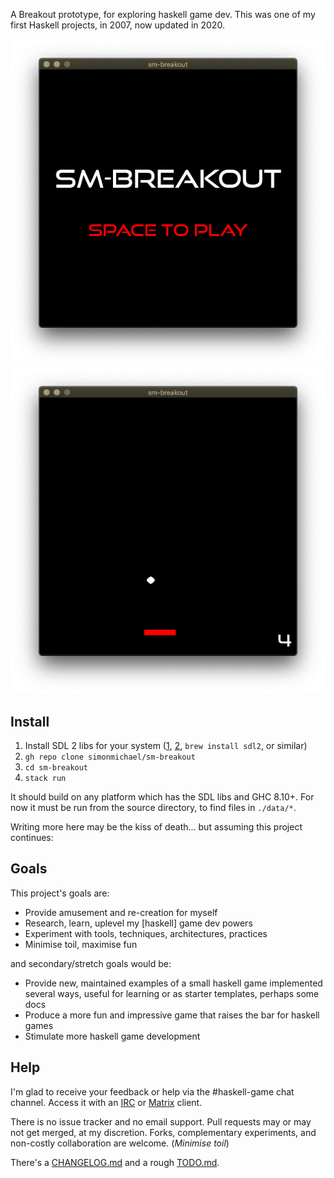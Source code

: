 A Breakout prototype, for exploring haskell game dev.
This was one of my first Haskell projects, in 2007, now updated in 2020.

![screenshot1](data/screenshot1.png)
![screenshot2](data/screenshot2.png)

## Install

1. Install SDL 2 libs for your system ([1], [2], `brew install sdl2`, or similar)
2. `gh repo clone simonmichael/sm-breakout`
3. `cd sm-breakout`
4. `stack run`

It should build on any platform which has the SDL libs and GHC 8.10+.
For now it must be run from the source directory, to find files in `./data/*`.

[1]: https://www.libsdl.org/download-2.0.php
[2]: https://repology.org/project/sdl/badges


Writing more here may be the kiss of death... but assuming this project continues:

## Goals

This project's goals are:

- Provide amusement and re-creation for myself
- Research, learn, uplevel my [haskell] game dev powers
- Experiment with tools, techniques, architectures, practices
- Minimise toil, maximise fun

and secondary/stretch goals would be:

- Provide new, maintained examples of a small haskell game implemented several ways, useful for learning or as starter templates, perhaps some docs
- Produce a more fun and impressive game that raises the bar for haskell games
- Stimulate more haskell game development

## Help

I'm glad to receive your feedback or help via the #haskell-game chat channel.
Access it with an [IRC](https://webchat.freenode.net/#haskell-game) or [Matrix](https://matrix.to/#/#freenode_#haskell-game:matrix.org) client.

There is no issue tracker and no email support.
Pull requests may or may not get merged, at my discretion. 
Forks, complementary experiments, and non-costly collaboration are welcome.
(*Minimise toil*)

There's a [CHANGELOG.md](CHANGELOG.md) and a rough [TODO.md](TODO.md).

